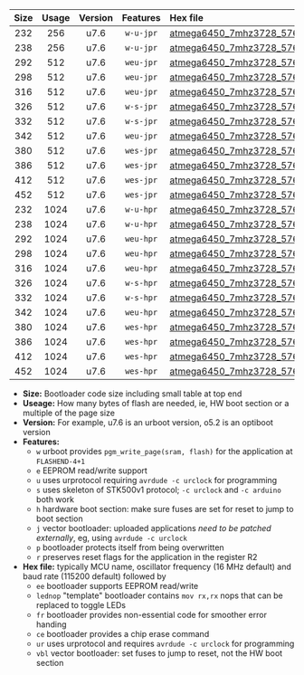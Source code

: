 |Size|Usage|Version|Features|Hex file|
|:-:|:-:|:-:|:-:|:--|
|232|256|u7.6|`w-u-jpr`|[atmega6450_7mhz3728_57600bps_ur_vbl.hex](https://raw.githubusercontent.com/stefanrueger/urboot/main//atmega6450_7mhz3728_57600bps_ur_vbl.hex)|
|238|256|u7.6|`w-u-jpr`|[atmega6450_7mhz3728_57600bps_lednop_ur_vbl.hex](https://raw.githubusercontent.com/stefanrueger/urboot/main//atmega6450_7mhz3728_57600bps_lednop_ur_vbl.hex)|
|292|512|u7.6|`weu-jpr`|[atmega6450_7mhz3728_57600bps_ee_ur_vbl.hex](https://raw.githubusercontent.com/stefanrueger/urboot/main//atmega6450_7mhz3728_57600bps_ee_ur_vbl.hex)|
|298|512|u7.6|`weu-jpr`|[atmega6450_7mhz3728_57600bps_ee_lednop_ur_vbl.hex](https://raw.githubusercontent.com/stefanrueger/urboot/main//atmega6450_7mhz3728_57600bps_ee_lednop_ur_vbl.hex)|
|316|512|u7.6|`weu-jpr`|[atmega6450_7mhz3728_57600bps_ee_lednop_fr_ur_vbl.hex](https://raw.githubusercontent.com/stefanrueger/urboot/main//atmega6450_7mhz3728_57600bps_ee_lednop_fr_ur_vbl.hex)|
|326|512|u7.6|`w-s-jpr`|[atmega6450_7mhz3728_57600bps_vbl.hex](https://raw.githubusercontent.com/stefanrueger/urboot/main//atmega6450_7mhz3728_57600bps_vbl.hex)|
|332|512|u7.6|`w-s-jpr`|[atmega6450_7mhz3728_57600bps_lednop_vbl.hex](https://raw.githubusercontent.com/stefanrueger/urboot/main//atmega6450_7mhz3728_57600bps_lednop_vbl.hex)|
|342|512|u7.6|`weu-jpr`|[atmega6450_7mhz3728_57600bps_ee_lednop_fr_ce_ur_vbl.hex](https://raw.githubusercontent.com/stefanrueger/urboot/main//atmega6450_7mhz3728_57600bps_ee_lednop_fr_ce_ur_vbl.hex)|
|380|512|u7.6|`wes-jpr`|[atmega6450_7mhz3728_57600bps_ee_vbl.hex](https://raw.githubusercontent.com/stefanrueger/urboot/main//atmega6450_7mhz3728_57600bps_ee_vbl.hex)|
|386|512|u7.6|`wes-jpr`|[atmega6450_7mhz3728_57600bps_ee_lednop_vbl.hex](https://raw.githubusercontent.com/stefanrueger/urboot/main//atmega6450_7mhz3728_57600bps_ee_lednop_vbl.hex)|
|412|512|u7.6|`wes-jpr`|[atmega6450_7mhz3728_57600bps_ee_lednop_fr_vbl.hex](https://raw.githubusercontent.com/stefanrueger/urboot/main//atmega6450_7mhz3728_57600bps_ee_lednop_fr_vbl.hex)|
|452|512|u7.6|`wes-jpr`|[atmega6450_7mhz3728_57600bps_ee_lednop_fr_ce_vbl.hex](https://raw.githubusercontent.com/stefanrueger/urboot/main//atmega6450_7mhz3728_57600bps_ee_lednop_fr_ce_vbl.hex)|
|232|1024|u7.6|`w-u-hpr`|[atmega6450_7mhz3728_57600bps_ur.hex](https://raw.githubusercontent.com/stefanrueger/urboot/main//atmega6450_7mhz3728_57600bps_ur.hex)|
|238|1024|u7.6|`w-u-hpr`|[atmega6450_7mhz3728_57600bps_lednop_ur.hex](https://raw.githubusercontent.com/stefanrueger/urboot/main//atmega6450_7mhz3728_57600bps_lednop_ur.hex)|
|292|1024|u7.6|`weu-hpr`|[atmega6450_7mhz3728_57600bps_ee_ur.hex](https://raw.githubusercontent.com/stefanrueger/urboot/main//atmega6450_7mhz3728_57600bps_ee_ur.hex)|
|298|1024|u7.6|`weu-hpr`|[atmega6450_7mhz3728_57600bps_ee_lednop_ur.hex](https://raw.githubusercontent.com/stefanrueger/urboot/main//atmega6450_7mhz3728_57600bps_ee_lednop_ur.hex)|
|316|1024|u7.6|`weu-hpr`|[atmega6450_7mhz3728_57600bps_ee_lednop_fr_ur.hex](https://raw.githubusercontent.com/stefanrueger/urboot/main//atmega6450_7mhz3728_57600bps_ee_lednop_fr_ur.hex)|
|326|1024|u7.6|`w-s-hpr`|[atmega6450_7mhz3728_57600bps.hex](https://raw.githubusercontent.com/stefanrueger/urboot/main//atmega6450_7mhz3728_57600bps.hex)|
|332|1024|u7.6|`w-s-hpr`|[atmega6450_7mhz3728_57600bps_lednop.hex](https://raw.githubusercontent.com/stefanrueger/urboot/main//atmega6450_7mhz3728_57600bps_lednop.hex)|
|342|1024|u7.6|`weu-hpr`|[atmega6450_7mhz3728_57600bps_ee_lednop_fr_ce_ur.hex](https://raw.githubusercontent.com/stefanrueger/urboot/main//atmega6450_7mhz3728_57600bps_ee_lednop_fr_ce_ur.hex)|
|380|1024|u7.6|`wes-hpr`|[atmega6450_7mhz3728_57600bps_ee.hex](https://raw.githubusercontent.com/stefanrueger/urboot/main//atmega6450_7mhz3728_57600bps_ee.hex)|
|386|1024|u7.6|`wes-hpr`|[atmega6450_7mhz3728_57600bps_ee_lednop.hex](https://raw.githubusercontent.com/stefanrueger/urboot/main//atmega6450_7mhz3728_57600bps_ee_lednop.hex)|
|412|1024|u7.6|`wes-hpr`|[atmega6450_7mhz3728_57600bps_ee_lednop_fr.hex](https://raw.githubusercontent.com/stefanrueger/urboot/main//atmega6450_7mhz3728_57600bps_ee_lednop_fr.hex)|
|452|1024|u7.6|`wes-hpr`|[atmega6450_7mhz3728_57600bps_ee_lednop_fr_ce.hex](https://raw.githubusercontent.com/stefanrueger/urboot/main//atmega6450_7mhz3728_57600bps_ee_lednop_fr_ce.hex)|

- **Size:** Bootloader code size including small table at top end
- **Useage:** How many bytes of flash are needed, ie, HW boot section or a multiple of the page size
- **Version:** For example, u7.6 is an urboot version, o5.2 is an optiboot version
- **Features:**
  + `w` urboot provides `pgm_write_page(sram, flash)` for the application at `FLASHEND-4+1`
  + `e` EEPROM read/write support
  + `u` uses urprotocol requiring `avrdude -c urclock` for programming
  + `s` uses skeleton of STK500v1 protocol; `-c urclock` and `-c arduino` both work
  + `h` hardware boot section: make sure fuses are set for reset to jump to boot section
  + `j` vector bootloader: uploaded applications *need to be patched externally*, eg, using `avrdude -c urclock`
  + `p` bootloader protects itself from being overwritten
  + `r` preserves reset flags for the application in the register R2
- **Hex file:** typically MCU name, oscillator frequency (16 MHz default) and baud rate (115200 default) followed by
  + `ee` bootloader supports EEPROM read/write
  + `lednop` "template" bootloader contains `mov rx,rx` nops that can be replaced to toggle LEDs
  + `fr` bootloader provides non-essential code for smoother error handing
  + `ce` bootloader provides a chip erase command
  + `ur` uses urprotocol and requires `avrdude -c urclock` for programming
  + `vbl` vector bootloader: set fuses to jump to reset, not the HW boot section
